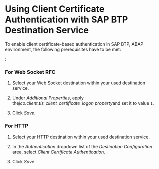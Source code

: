 <!-- loio6c4feeae9fa84269aed1140d1b2725d3 -->

# Using Client Certificate Authentication with SAP BTP Destination Service

To enable client certificate-based authentication in SAP BTP, ABAP environment, the following prerequisites have to be met:



:





### **For Web Socket RFC**

1.  Select your Web Socket destination within your used destination service.

2.  Under *Additional Properties*, apply the*jco.client.tls\_client\_certificate\_logon property*and set it to value `1`.

3.  Click *Save*.




### **For HTTP**

1.  Select your HTTP destination within your used destination service.

2.  In the *Authentication* dropdown list of the *Destination Configuration* area, select *Client Certificate Authentication*.

3.  Click *Save*.


